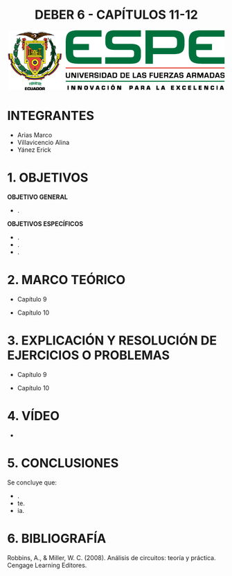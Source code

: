 <div align="center">

# DEBER 6 - CAPÍTULOS 11-12
  
![](https://github.com/erickyanez1/IMAGENES-DEBER-1/blob/main/espe.png) 

</div>

# **INTEGRANTES**

- Arias Marco
- Villavicencio Alina
- Yánez Erick


# **1. OBJETIVOS**

**OBJETIVO GENERAL**
  - .
 
 **OBJETIVOS ESPECÍFICOS**
  - .
  - .
  - .
  
# **2. MARCO TEÓRICO**

- Capítulo 9
<div align="center">



</div>


- Capítulo 10
<div align="center">


</div>




# **3. EXPLICACIÓN Y RESOLUCIÓN DE EJERCICIOS O PROBLEMAS**

- Capítulo 9
<div align="center">




</div>

- Capítulo 10
<div align="center">



</div>

# **4. VÍDEO**

- 

# **5. CONCLUSIONES**

Se concluye que:

- .
- te.
- ia.


# **6. BIBLIOGRAFÍA**

Robbins, A., & Miller, W. C. (2008). Análisis de circuitos: teoría y práctica. Cengage Learning Editores.
